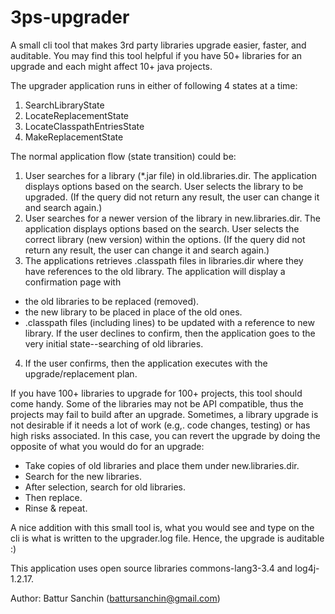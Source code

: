 # 3ps-upgrader
A small cli tool that makes 3rd party libraries upgrade easier, faster, and auditable. You may find this tool helpful if you have 50+ libraries for an upgrade and each might affect 10+ java projects.


The upgrader application runs in either of following 4 states at a time:

1. SearchLibraryState
2. LocateReplacementState
3. LocateClasspathEntriesState
4. MakeReplacementState 

The normal application flow (state transition) could be:

1. User searches for a library (*.jar file) in old.libraries.dir. The application displays options based on the search. User selects the library to be upgraded. (If the query did not return any result, the user can change it and search again.)
2. User searches for a newer version of the library in new.libraries.dir. The application displays options based on the search. User selects the correct library (new version) within the options. (If the query did not return any result, the user can change it and search again.)
3. The applications retrieves .classpath files in libraries.dir where they have references to the old library. The application will display a confirmation page with
  * the old libraries to be replaced (removed).
  * the new library to be placed in place of the old ones.
  * .classpath files (including lines) to be updated with a reference to new library. 
If the user declines to confirm, then the application goes to the very initial state--searching of old libraries.
4. If the user confirms, then the application executes with the upgrade/replacement plan. 

If you have 100+ libraries to upgrade for 100+ projects, this tool should come handy. Some of the libraries may not be API compatible, thus the projects may fail to build after an upgrade. Sometimes, a library upgrade is not desirable if it needs a lot of work (e.g,. code changes, testing) or has high risks associated. In this case, you can revert the upgrade by doing the opposite of what you would do for an upgrade:

* Take copies of old libraries and place them under new.libraries.dir.
* Search for the new libraries.
* After selection, search for old libraries.
* Then replace.
* Rinse & repeat. 

A nice addition with this small tool is, what you would see and type on the cli is what is written to the upgrader.log file. Hence, the upgrade is auditable :)

This application uses open source libraries commons-lang3-3.4 and log4j-1.2.17.

Author: Battur Sanchin (battursanchin@gmail.com)

